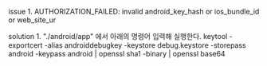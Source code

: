 issue 1.
AUTHORIZATION_FAILED: invalid android_key_hash or ios_bundle_id or web_site_ur

solution 1.
"./android/app" 에서 아래의 명령어 입력해 실행한다.
keytool -exportcert -alias androiddebugkey -keystore debug.keystore -storepass android -keypass android | openssl sha1 -binary | openssl base64

<meta-data
        android:name="com.kakao.sdk.AppKey"
        android:value="${hash_key}" />

